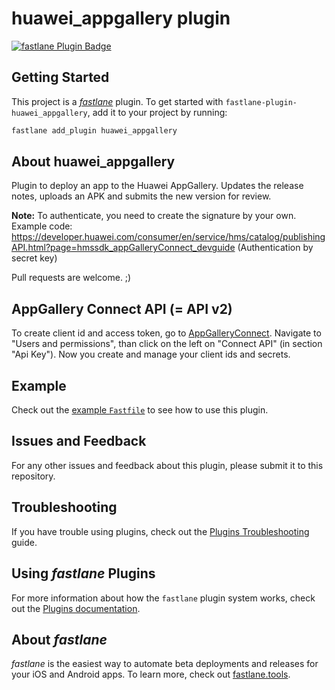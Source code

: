 # huawei_appgallery plugin

[![fastlane Plugin Badge](https://rawcdn.githack.com/fastlane/fastlane/master/fastlane/assets/plugin-badge.svg)](https://rubygems.org/gems/fastlane-plugin-huawei_appgallery)

## Getting Started

This project is a [_fastlane_](https://github.com/fastlane/fastlane) plugin. To get started with `fastlane-plugin-huawei_appgallery`, add it to your project by running:

```bash
fastlane add_plugin huawei_appgallery
```

## About huawei_appgallery

Plugin to deploy an app to the Huawei AppGallery. Updates the release notes, uploads an APK and submits the new version for review.

**Note:** To authenticate, you need to create the signature by your own. 
Example code: https://developer.huawei.com/consumer/en/service/hms/catalog/publishingAPI.html?page=hmssdk_appGalleryConnect_devguide (Authentication by secret key)

Pull requests are welcome. ;)

## AppGallery Connect API (= API v2)
To create client id and access token, go to [AppGalleryConnect](https://developer.huawei.com/consumer/en/service/josp/agc/index.html).
Navigate to "Users and permissions", than click on the left on "Connect API" (in section "Api Key"). Now you create and manage your client ids and secrets.

## Example

Check out the [example `Fastfile`](fastlane/Fastfile) to see how to use this plugin.

## Issues and Feedback

For any other issues and feedback about this plugin, please submit it to this repository.

## Troubleshooting

If you have trouble using plugins, check out the [Plugins Troubleshooting](https://docs.fastlane.tools/plugins/plugins-troubleshooting/) guide.

## Using _fastlane_ Plugins

For more information about how the `fastlane` plugin system works, check out the [Plugins documentation](https://docs.fastlane.tools/plugins/create-plugin/).

## About _fastlane_

_fastlane_ is the easiest way to automate beta deployments and releases for your iOS and Android apps. To learn more, check out [fastlane.tools](https://fastlane.tools).
